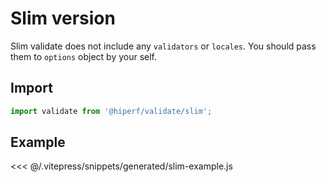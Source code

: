 # Slim version

Slim validate does not include any ``validators`` or ``locales``. You should pass them to ``options`` object by your self.

## Import
```js
import validate from '@hiperf/validate/slim';
```

## Example

<<< @/.vitepress/snippets/generated/slim-example.js